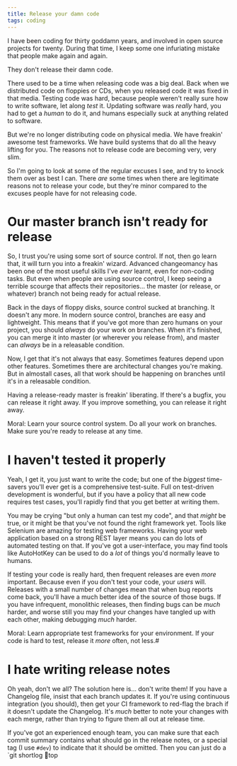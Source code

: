 ```yaml
---
title: Release your damn code
tags: coding
---
```


I have been coding for thirty goddamn years, and involved in open source projects for twenty. During that time, I keep some one infuriating mistake that people make again and again.

They don't release their damn code.

There used to be a time when releasing code was a big deal. Back when we distributed code on floppies or CDs, when you released code it was fixed in that media. Testing code was hard, because people weren't really sure how to write software, let along *test* it. Updating software was *really* hard, you had to get a *human* to do it, and humans especially suck at anything related to software.

But we're no longer distributing code on physical media. We have freakin' awesome test frameworks. We have build systems that do all the heavy lifting for you. The reasons not to release code are becoming very, very slim.

So I'm going to look at some of the regular excuses I see, and try to knock them over as best I can. There *are* some times when there are legitimate reasons not to release your code, but they're minor compared to the excuses people have for not releasing code.

# Our master branch isn't ready for release

So, I trust you're using some sort of source control. If not, then go learn that, it will turn you into a freakin' wizard. Advanced changeomancy has been one of the most useful skills I've *ever* learnt, even for non-coding tasks. But even when people are using source control, I keep seeing a terrible scourge that affects their repositories... the master (or release, or whatever) branch not being ready for actual release.

Back in the days of floppy disks, source control sucked at branching. It doesn't any more. In modern source control, branches are easy and lightweight. This means that if you've got more than zero humans on your project, you should *always* do your work on branches. When it's finished, you can merge it into master (or wherever you release from), and master can *always* be in a releasable condition.

Now, I get that it's not always that easy. Sometimes features depend upon other features. Sometimes there are architectural changes you're making. But in almostall cases, all that work should be happening on branches until it's in a releasable condition.

Having a release-ready master is freakin' liberating. If there's a bugfix, you can release it right away. If you improve something, you can release it right away.

Moral: Learn your source control system. Do all your work on branches. Make sure you're ready to release at any time.

# I haven't tested it properly

Yeah, I get it, you just want to write the code; but one of the *biggest* time-savers you'll ever get is a comprehensive test-suite. Full on test-driven development is wonderful, but if you have a policy that all new code requires test cases, you'll rapidly find that you get better at writing them.

You may be crying "but only a human can test my code", and that *might* be true, or it might be that you've not found the right framework yet. Tools like Selenium are amazing for testing web frameworks. Having your web application based on a strong REST layer means you can do lots of automated testing on that. If you've got a user-interface, you may find tools like AutoHotKey can be used to do a *lot* of things you'd normally leave to humans.

If testing your code is really hard, then frequent releases are even *more* important. Because even if you don't test your code, your *users* will. Releases with a small number of changes mean that when bug reports come back, you'll have a much better idea of the source of those bugs. If you have infrequent, monolithic releases, then finding bugs can be *much* harder, and worse still you may find your changes have tangled up with each other, making debugging *much* harder.

Moral: Learn appropriate test frameworks for your environment. If your code is hard to test, release it *more* often, not less.#

# I hate writing release notes

Oh yeah, don't we all? The solution here is... don't write them! If you have a Changelog file, insist that each branch updates it. If you're using continuous integration (you should), then get your CI framework to red-flag the brach if it doesn't update the Changelog. It's *much* better to note your changes with each merge, rather than trying to figure them all out at release time.

If you've got an experienced enough team, you can make sure that each commit summary contains what should go in the release notes, or a special tag (I use `#dev`) to indicate that it should be omitted. Then you can just do a `git shortlog top

